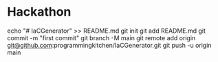 # Hackathon

echo "# IaCGenerator" >> README.md
git init
git add README.md
git commit -m "first commit"
git branch -M main
git remote add origin git@github.com:programmingkitchen/IaCGenerator.git
git push -u origin main

